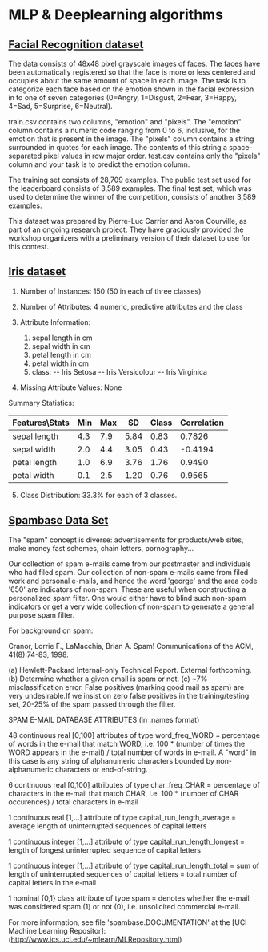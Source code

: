 # MLP & Deeplearning algorithms 


## [Facial Recognition dataset](https://www.kaggle.com/c/challenges-in-representation-learning-facial-expression-recognition-challenge/data) 

The data consists of 48x48 pixel grayscale images of faces. The faces have been automatically registered so that the face is more or less centered and occupies about the same amount of space in each image. The task is to categorize each face based on the emotion shown in the facial expression in to one of seven categories (0=Angry, 1=Disgust, 2=Fear, 3=Happy, 4=Sad, 5=Surprise, 6=Neutral).

train.csv contains two columns, "emotion" and "pixels". The "emotion" column contains a numeric code ranging from 0 to 6, inclusive, for the emotion that is present in the image. The "pixels" column contains a string surrounded in quotes for each image. The contents of this string a space-separated pixel values in row major order. test.csv contains only the "pixels" column and your task is to predict the emotion column.

The training set consists of 28,709 examples. The public test set used for the leaderboard consists of 3,589 examples. The final test set, which was used to determine the winner of the competition, consists of another 3,589 examples.

This dataset was prepared by Pierre-Luc Carrier and Aaron Courville, as part of an ongoing research project. They have graciously provided the workshop organizers with a preliminary version of their dataset to use for this contest.

## [Iris dataset](https://archive.ics.uci.edu/ml/machine-learning-databases/iris/) 
1. Number of Instances: 150 (50 in each of three classes)

2. Number of Attributes: 4 numeric, predictive attributes and the class

3. Attribute Information:
   1. sepal length in cm
   2. sepal width in cm
   3. petal length in cm
   4. petal width in cm
   5. class: 
      -- Iris Setosa
      -- Iris Versicolour
      -- Iris Virginica

4. Missing Attribute Values: None

Summary Statistics:

| Features\Stats  | Min | Max | SD   | Class | Correlation |
|-----------------|-----|-----|------|-------|-------------|
| sepal length    | 4.3 | 7.9 | 5.84 | 0.83  | 0.7826      |
| sepal width     | 2.0 | 4.4 | 3.05 | 0.43  | -0.4194     |
| petal length    | 1.0 | 6.9 | 3.76 | 1.76  | 0.9490      |
| petal width     | 0.1 | 2.5 | 1.20 | 0.76  | 0.9565      |

5. Class Distribution: 33.3% for each of 3 classes.


## [Spambase Data Set](https://archive.ics.uci.edu/ml/datasets/spambase)

The "spam" concept is diverse: advertisements for products/web sites, make money fast schemes, chain letters, pornography...

Our collection of spam e-mails came from our postmaster and individuals who had filed spam. Our collection of non-spam e-mails came from filed work and personal e-mails, and hence the word 'george' and the area code '650' are indicators of non-spam. These are useful when constructing a personalized spam filter. One would either have to blind such non-spam indicators or get a very wide collection of non-spam to generate a general purpose spam filter.

For background on spam:

Cranor, Lorrie F., LaMacchia, Brian A. Spam!
Communications of the ACM, 41(8):74-83, 1998.

(a) Hewlett-Packard Internal-only Technical Report. External forthcoming.
(b) Determine whether a given email is spam or not.
(c) ~7% misclassification error. False positives (marking good mail as spam) are very undesirable.If we insist on zero false positives in the training/testing set, 20-25% of the spam passed through the filter.

SPAM E-MAIL DATABASE ATTRIBUTES (in .names format)

48 continuous real [0,100] attributes of type word_freq_WORD 
= percentage of words in the e-mail that match WORD,
i.e. 100 * (number of times the WORD appears in the e-mail) / 
total number of words in e-mail.  A "word" in this case is any 
string of alphanumeric characters bounded by non-alphanumeric 
characters or end-of-string.

6 continuous real [0,100] attributes of type char_freq_CHAR
= percentage of characters in the e-mail that match CHAR,
i.e. 100 * (number of CHAR occurences) / total characters in e-mail

1 continuous real [1,...] attribute of type capital_run_length_average
= average length of uninterrupted sequences of capital letters

1 continuous integer [1,...] attribute of type capital_run_length_longest
= length of longest uninterrupted sequence of capital letters

1 continuous integer [1,...] attribute of type capital_run_length_total
= sum of length of uninterrupted sequences of capital letters
= total number of capital letters in the e-mail

1 nominal {0,1} class attribute of type spam
= denotes whether the e-mail was considered spam (1) or not (0), 
i.e. unsolicited commercial e-mail.  

For more information, see file 'spambase.DOCUMENTATION' at the
[UCI Machine Learning Repositor]: (http://www.ics.uci.edu/~mlearn/MLRepository.html)
